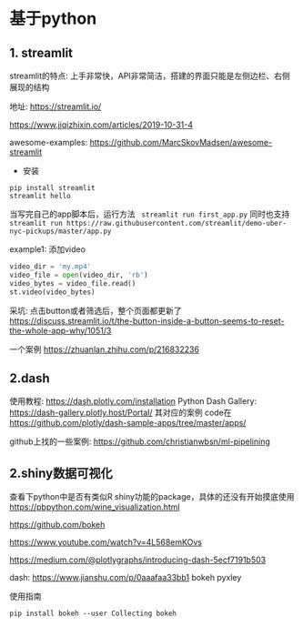 # 基于python

## 1. streamlit
streamlit的特点: 上手非常快，API非常简洁，搭建的界面只能是左侧边栏、右侧展现的结构

地址: https://streamlit.io/

https://www.jiqizhixin.com/articles/2019-10-31-4

awesome-examples:  https://github.com/MarcSkovMadsen/awesome-streamlit

* 安装


```
pip install streamlit
streamlit hello
```
当写完自己的app脚本后，运行方法 ` streamlit run first_app.py`
同时也支持 ` streamlit run https://raw.githubusercontent.com/streamlit/demo-uber-nyc-pickups/master/app.py`


example1: 添加video
```python
video_dir = 'my.mp4'
video_file = open(video_dir, 'rb')
video_bytes = video_file.read()
st.video(video_bytes)
```


采坑:
点击button或者筛选后，整个页面都更新了
https://discuss.streamlit.io/t/the-button-inside-a-button-seems-to-reset-the-whole-app-why/1051/3


一个案例 
https://zhuanlan.zhihu.com/p/216832236


## 2.dash
使用教程: https://dash.plotly.com/installation
Python Dash Gallery: https://dash-gallery.plotly.host/Portal/
其对应的案例 code在 https://github.com/plotly/dash-sample-apps/tree/master/apps/


github上找的一些案例:
https://github.com/christianwbsn/ml-pipelining

## 2.shiny数据可视化

查看下python中是否有类似R shiny功能的package，具体的还没有开始摸底使用
https://pbpython.com/wine_visualization.html

https://github.com/bokeh

https://www.youtube.com/watch?v=4L568emKOvs

https://medium.com/@plotlygraphs/introducing-dash-5ecf7191b503


dash: https://www.jianshu.com/p/0aaafaa33bb1
bokeh
pyxley



使用指南

`pip install bokeh --user
Collecting bokeh
`


